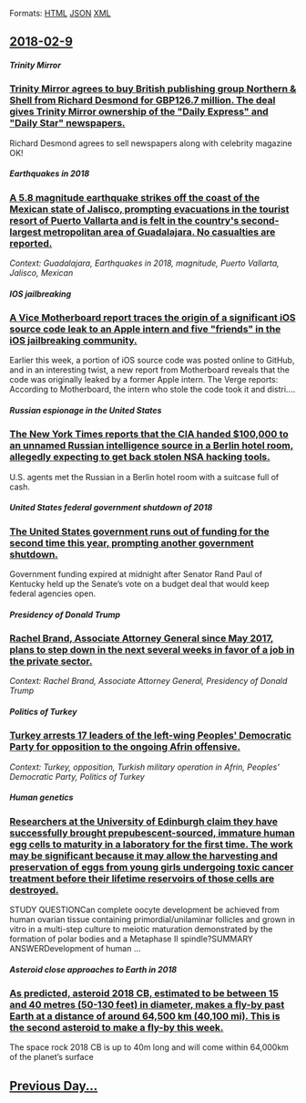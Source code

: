 
Formats: [HTML](2018/02/9/index.html)  [JSON](2018/02/9/index.json)  [XML](2018/02/9/index.xml)  

## [2018-02-9](/news/2018/02/9/index.md)

##### Trinity Mirror
### [Trinity Mirror agrees to buy British publishing group Northern & Shell from Richard Desmond for GBP126.7 million. The deal gives Trinity Mirror ownership of the "Daily Express" and "Daily Star" newspapers. ](/news/2018/02/9/trinity-mirror-agrees-to-buy-british-publishing-group-northern-shell-from-richard-desmond-for-agbp126-7-million-the-deal-gives-trinity-mi.md)
Richard Desmond agrees to sell newspapers along with celebrity magazine OK!

##### Earthquakes in 2018
### [A 5.8 magnitude earthquake strikes off the coast of the Mexican state of Jalisco, prompting evacuations in the tourist resort of Puerto Vallarta and is felt in the country's second-largest metropolitan area of Guadalajara. No casualties are reported. ](/news/2018/02/9/a-5-8-magnitude-earthquake-strikes-off-the-coast-of-the-mexican-state-of-jalisco-prompting-evacuations-in-the-tourist-resort-of-puerto-vall.md)
_Context: Guadalajara, Earthquakes in 2018, magnitude, Puerto Vallarta, Jalisco, Mexican_

##### IOS jailbreaking
### [A Vice Motherboard report traces the origin of a significant iOS source code leak to an Apple intern and five "friends" in the iOS jailbreaking community. ](/news/2018/02/9/a-vice-motherboard-report-traces-the-origin-of-a-significant-ios-source-code-leak-to-an-apple-intern-and-five-friends-in-the-ios-jailbreak.md)
Earlier this week, a portion of iOS source code was posted online to GitHub, and in an interesting twist, a new report from Motherboard reveals that the code was originally leaked by a former Apple intern. The Verge reports: According to Motherboard, the intern who stole the code took it and distri....

##### Russian espionage in the United States
### [The New York Times reports that the CIA handed $100,000 to an unnamed Russian intelligence source in a Berlin hotel room, allegedly expecting to get back stolen NSA hacking tools. ](/news/2018/02/9/the-new-york-times-reports-that-the-cia-handed-100-000-to-an-unnamed-russian-intelligence-source-in-a-berlin-hotel-room-allegedly-expectin.md)
U.S. agents met the Russian in a Berlin hotel room with a suitcase full of cash.

##### United States federal government shutdown of 2018
### [The United States government runs out of funding for the second time this year, prompting another government shutdown. ](/news/2018/02/9/the-united-states-government-runs-out-of-funding-for-the-second-time-this-year-prompting-another-government-shutdown.md)
Government funding expired at midnight after Senator Rand Paul of Kentucky held up the Senate’s vote on a budget deal that would keep federal agencies open.

##### Presidency of Donald Trump
### [Rachel Brand, Associate Attorney General since May 2017, plans to step down in the next several weeks in favor of a job in the private sector. ](/news/2018/02/9/rachel-brand-associate-attorney-general-since-may-2017-plans-to-step-down-in-the-next-several-weeks-in-favor-of-a-job-in-the-private-secto.md)
_Context: Rachel Brand, Associate Attorney General, Presidency of Donald Trump_

##### Politics of Turkey
### [Turkey arrests 17 leaders of the left-wing Peoples' Democratic Party for opposition to the ongoing Afrin offensive. ](/news/2018/02/9/turkey-arrests-17-leaders-of-the-left-wing-peoples-democratic-party-for-opposition-to-the-ongoing-afrin-offensive.md)
_Context: Turkey, opposition, Turkish military operation in Afrin, Peoples' Democratic Party, Politics of Turkey_

##### Human genetics
### [Researchers at the University of Edinburgh claim they have successfully brought prepubescent-sourced, immature human egg cells to maturity in a laboratory for the first time. The work may be significant because it may allow the harvesting and preservation of eggs from young girls undergoing toxic cancer treatment before their lifetime reservoirs of those cells are destroyed. ](/news/2018/02/9/researchers-at-the-university-of-edinburgh-claim-they-have-successfully-brought-prepubescent-sourced-immature-human-egg-cells-to-maturity-i.md)
STUDY QUESTIONCan complete oocyte development be achieved from human ovarian tissue containing primordial/unilaminar follicles and grown in vitro in a multi-step culture to meiotic maturation demonstrated by the formation of polar bodies and a Metaphase II spindle?SUMMARY ANSWERDevelopment of human ...

##### Asteroid close approaches to Earth in 2018
### [As predicted, asteroid 2018 CB, estimated to be between 15 and 40 metres (50-130 feet) in diameter, makes a fly-by past Earth at a distance of around 64,500 km (40,100 mi). This is the second asteroid to make a fly-by this week. ](/news/2018/02/9/as-predicted-asteroid-2018-cb-estimated-to-be-between-15-and-40-metres-50a130-feet-in-diameter-makes-a-fly-by-past-earth-at-a-distanc.md)
The space rock 2018 CB is up to 40m long and will come within 64,000km of the planet’s surface

## [Previous Day...](/news/2018/02/8/index.md)


